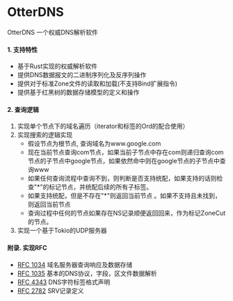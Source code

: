 # OtterDNS

OtterDNS 一个权威DNS解析软件

#### 1. 支持特性

- 基于Rust实现的权威解析软件
- 提供DNS数据报文的二进制序列化及反序列操作
- 提供对于标准Zone文件的读取和加载(不支持Bind扩展指令)
- 提供基于红黑树的数据存储模型的定义和操作

#### 2. 查询逻辑
1. 实现单个节点下的域名遍历（iterator和标签的Ord的配合使用）
2. 实现搜索的逻辑实现
    - 假设节点为根节点, 查询域名为www.google.com
    - 现在当前节点查询com节点，如果当前子节点中存在com则递归查询com节点的子节点中google节点，如果依然命中则在google节点的子节点中查询www 
    - 如果任何查询流程中查询不到，则判断是否支持统配，如果支持的话则检查"*"的标记节点，并统配后续的所有子标签。
    - 如果支持统配，但是不存在"*"则返回当前节点 。如果不支持且未找到，则返回当前节点
    - 查询过程中任何的节点如果存在NS记录顺便返回回来，作为标记ZoneCut的节点。
3.  实现一个基于Tokio的UDP服务器

#### 附录. 实现RFC

- [RFC 1034](https://tools.ietf.org/html/rfc1034) 域名服务器查询响应及数据存储
- [RFC 1035](https://tools.ietf.org/html/rfc1035) 基本的DNS协议，字段，区文件数据解析
- [RFC 4343](https://tools.ietf.org/html/rfc4343) DNS字符标签格式声明
- [RFC 2782](https://tools.ietf.org/html/rfc2782) SRV记录定义
